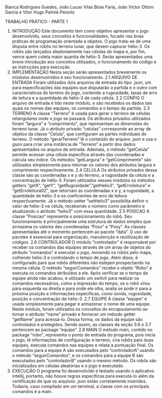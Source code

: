 Bianca Rodrigues Guedes, João Lucas Vilas Bôas Faria, João Victor Ottoni Garcia e Vitor Hugo Palmié Peixoto

TRABALHO PRÁTICO - PARTE 1

1. INTRODUÇÃO
Este documento tem como objetivo apresentar o jogo desenvolvido, seus conceitos e
funcionalidades, focado nas boas práticas de programação orientada a objetos. O jogo trata-se
de uma disputa entre robôs no terreno lunar, que devem capturar hélio-3. Os robôs são
lançados aleatoriamente nas células do mapa e, por fim, vence quem coleta maior quantia de
hélio-3.
Serão apresentados uma breve introdução aos conceitos utilizados, o funcionamento
do código e as instruções para execução.
3. IMPLEMENTAÇÃO
Nesta seção serão apresentados brevemente os módulos desenvolvidos e seu
funcionamento.
2.1 ARQUIVO DE ENTRADA
Foram utilizados dois arquivos de entrada do tipo .json, um para especificações das
equipes que disputarão a partida e o outro com características do terreno do jogo, contendo a
rugosidade, taxas de erro de leitura e a quantidade de hélio-3 de cada célula.
2.2 CONFIG
O arquivo de entrada é lido neste módulo, e são recebidos os dados tais quais os
nomes das equipes, os comandos e o tempo da partida.
2.3 TERRENO
A classe “Terreno” é usada para gerar o terreno de células retangulares onde o jogo se
passará. Os atributos privados utilizados foram “largura” e “comprimento”, que representam
as dimensões do terreno lunar. Já o atributo privado “celulas” corresponde ao array de
objetos da classe “Celula”, que configuram as partes individuais do terreno.
O método “gerarTerreno” lê o conteúdo do arquivo .json e usa o gson para criar uma
instância de “Terreno” a partir dos dados apresentados no arquivo de entrada. Ademais, o
método “getCelula” permite acessar uma célula específica através das coordenadas e calcula
seu índice. Os métodos “getLargura” e “getComprimento” são utilizados simplesmente para
retornar os valores dos atributos largura e comprimento respectivamente.
2.4 CELULA
Os atributos privados dessa classe são as coordenadas x e y do terreno, a rugosidade
da célula e a concentração de hélio-3.
Foram utilizados nesses módulos os métodos getters “getX”, “getY”,
“getRugosidade”,”getHelio3”, “getErroleitura” e “getErroleitura02”, que retornam as
coordenadas x e y, a rugosidade, a quantidade de hélio-3 e os coeficientes de erro de leitura
respectivamente. Já o método setter “setHelio3” possibilita definir o valor de hélio-3 na
célula, recebendo o número como parâmetro e atualizando o atributo “helio3” com essa
quantidade.
2.5 POSICAO
A classe “Posicao” representa o posicionamento do robô. Seu funcionamento é
principalmente uma estrutura de dados simples que armazena os valores das coordenadas
“Posx” e “Posy”.
As classes apresentadas até o momento pertencem ao pacote “data”. O uso de pacotes
é essencial para organização, manutenção e reutilização de códigos.
2.6 CONTROLADOR
O módulo “controlador” é responsável por receber os comandos das equipes através
de um array de objetos do atributo “comandos” e executar o jogo, movendo os robôs pelo
mapa, colhendo hélio-3 e controlando o tempo de jogo. Além disso, é configurado para que
robôs diferentes não estejam prospectando na mesma célula.
O método “seguirComandos” recebe o objeto “Robo” e executa os comandos
atribuídos a ele. Após verificar se o tempo da equipe ainda não acabou, é utilizado um switch
para realizar os comandos necessários, como a impressão do tempo, se o robô virou para
esquerda ou direita e para onde ele olha, avalia se pode ir para a próxima posição e
informações específicas, como sonda, rugosidade, posição e concentração de hélio-3.
2.7 EQUIPE
A classe “equipe” é usada simplesmente para pegar e armazenar o nome de uma
equipe. Neste módulo, foram utilizados os conceitos do encapsulamento ao tornar o atributo
“name” privado e fornecer um método getter “getName” para acessá-lo. Dessa forma, os
dados da equipe são controlados e protegidos.
Sendo assim, as classes da seção 3.6 e 3.7 pertencem ao package “equipe”.
2.8 MAIN
O método main, contido no package “robo”, representa o ponto de entrada do
programa, pois inicia o jogo, lê informações de configuração e terreno, cria robôs para duas
equipes, executa comandos nas equipes e relata a pontuação final. Os comandos para a equipe
A são executados pelo “controladorA” usando o método “seguirComandos”, e os comandos
para a equipe B são executados pelo “controladorB” usando o mesmo método. Os robôs são
inicializados em células aleatórias e o jogo é executado.
4. EXECUÇÃO
O programa foi desenvolvido e testado usando o aplicativo intellij, portanto, não
houve regras específicas para executá-lo além da certificação de que os arquivos .json estão
corretamente inseridos. Todavia, caso compilado em um terminal, a classe com os principais
comandos é a main.
